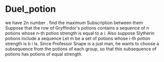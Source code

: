# Duel_potion
we have 2n number . find the maximum Subscription between them
Suppose that the row of Gryffindor's potions contains a sequence of n potions whose n-th potion strength is equal to a i. Also suppose Slytherin potions include a sequence Let m be a set of potions whose i-th potion strength is b i Is. Since Professor Snape is a just man, he wants to choose a subsequence from the potions of each group, so that this subsequence of potions has potions of equal strength.
